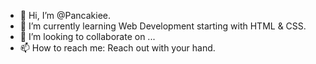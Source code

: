 - 👋 Hi, I’m @Pancakiee.
- 🌱 I’m currently learning Web Development starting with HTML & CSS.
- 💞️ I’m looking to collaborate on ...
- 📫 How to reach me: Reach out with your hand.

<!---
Pancakiee/Pancakiee is a ✨ special ✨ repository because its `README.md` (this file) appears on your GitHub profile.
You can click the Preview link to take a look at your changes.
--->
